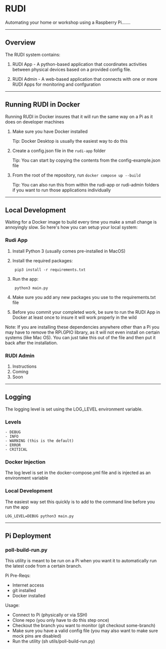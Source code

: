 # RUDI

Automating your home or workshop using a Raspberry Pi.......

---

## Overview

The RUDI system contains:

1. RUDI App - A python-based application that coordinates activities between physical devices based on a provided config file.

2. RUDI Admin - A web-based application that connects with one or more RUDI Apps for monitoring and confguration

---

## Running RUDI in Docker

Running RUDI in Docker insures that it will run the same way on a Pi as it does on developer machines

1. Make sure you have Docker installed 

    Tip: Docker Desktop is usually the easiest way to do this

2. Create a config.json file in the `rudi-app` folder

    Tip: You can start by copying the contents from the config-example.json file

3. From the root of the repository, run `docker compose up --build`

    Tip:  You can also run this from within the rudi-app or rudi-admin folders if you want to run those applications individually

---

## Local Development

Waiting for a Docker image to build every time you make a small change is annoyingly slow. So here's how you can setup your local system:

### Rudi App

1. Install Python 3 (usually comes pre-installed in MacOS)

2. Install the required packages:

        pip3 install -r requirements.txt

3. Run the app:

        python3 main.py

4. Make sure you add any new packages you use to the requirements.txt file

5. Before you commit your completed work, be sure to run the RUDI App in Docker at least once to insure it will work properly in the wild

Note: If you are installing these dependencies anywhere other than a Pi you may have to remove the RPi.GPIO library, as it will not even install on certain systems (like Mac OS). You can just take this out of the file and then put it back after the installation.

### RUDI Admin

1. Instructions
2. Coming
3. Soon

---

## Logging

The logging level is set using the LOG_LEVEL environment variable.

### Levels

    - DEBUG
    - INFO
    - WARNING (this is the default)
    - ERROR
    - CRITICAL

### Docker Injection

The log level is set in the docker-compose.yml file and is injected as an environment variable

### Local Development

The easiest way set this quickly is to add to the command line before you run the app

    LOG_LEVEL=DEBUG python3 main.py

---

## Pi Deployment

### poll-build-run.py

This utility is meant to be run on a Pi when you want it to automatically run the latest code from a certain branch.

Pi Pre-Reqs:
- Internet access
- git installed
- Docker installed

Usage:
- Connect to Pi (physically or via SSH)
- Clone repo (you only have to do this step once)
- Checkout the branch you want to monitor (git checkout some-branch)
- Make sure you have a valid config file (you may also want to make sure mock pins are disabled)
- Run the utility (sh utils/poll-build-run.py)
